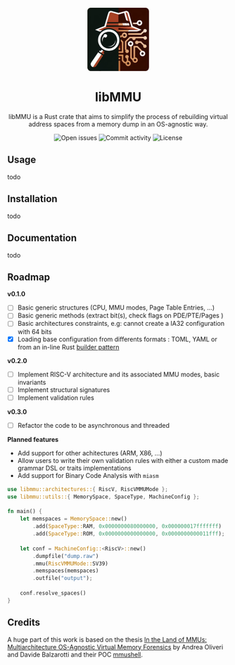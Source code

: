 <p align="center" width="100%">
    <img src="assets/libmmu.webp" alt="libMMU logo" style="width: 10em; height: auto;">
</p>
<h1 align="center">libMMU</h1>
<p align="center">libMMU is a Rust crate that aims to simplify the process of rebuilding virtual address spaces from a memory dump in an OS-agnostic way.<p>
<div align="center">
    <img alt="Open issues"     src="https://img.shields.io/github/issues/Memoscopy/libMMU?style=for-the-badge&color=%23973B21&labelColor=%230C1510">
    <img alt="Commit activity" src="https://img.shields.io/github/commit-activity/w/Memoscopy/libMMU?style=for-the-badge&color=%23973B21&labelColor=%230C1510">
    <img alt="License"         src="https://img.shields.io/github/license/Memoscopy/libMMU?style=for-the-badge&color=%23973B21&labelColor=%230C1510">
</div>

## Usage

todo

## Installation

todo

## Documentation

todo

## Roadmap

**v0.1.0**

- [ ] Basic generic structures (CPU, MMU modes, Page Table Entries, ...)
- [ ] Basic generic methods (extract bit(s), check flags on PDE/PTE/Pages )
- [ ] Basic architectures constraints, e.g: cannot create a IA32 configuration with 64 bits
- [x] Loading base configuration from differents formats : TOML, YAML or from an in-line Rust [builder pattern](https://rust-unofficial.github.io/patterns/patterns/creational/builder.html)

**v0.2.0**

- [ ] Implement RISC-V architecture and its associated MMU modes, basic invariants
- [ ] Implement structural signatures
- [ ] Implement validation rules

**v0.3.0**

- [ ] Refactor the code to be asynchronous and threaded

**Planned features**

- Add support for other achitectures (ARM, X86, ...)
- Allow users to write their own validation rules with either a custom made grammar DSL or traits implementations
- Add support for Binary Code Analysis with `miasm`

```rust
use libmmu::architectures::{ RiscV, RiscVMMUMode };
use libmmu::utils::{ MemorySpace, SpaceType, MachineConfig };

fn main() {
    let memspaces = MemorySpace::new()
        .add(SpaceType::RAM, 0x0000000080000000, 0x000000017fffffff)
        .add(SpaceType::ROM, 0x0000000000000000, 0x0000000000011fff);

    let conf = MachineConfig::<RiscV>::new()
        .dumpfile("dump.raw")
        .mmu(RiscVMMUMode::SV39)
        .memspaces(memspaces)
        .outfile("output");

    conf.resolve_spaces()
}
```

## Credits

A huge part of this work is based on the thesis [In the Land of MMUs: Multiarchitecture OS-Agnostic Virtual Memory Forensics](https://www.s3.eurecom.fr/docs/tops22_oliveri.pdf) by Andrea Oliveri and Davide Balzarotti and their POC [mmushell](https://github.com/eurecom-s3/mmushell).

